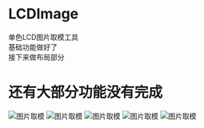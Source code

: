 # LCDImage
单色LCD图片取模工具
<br>
基础功能做好了
<br>
接下来做布局部分

# 还有大部分功能没有完成
![图片取模](https://github.com/KeyMove/LCDImage/blob/master/img/1.png)
![图片取模](https://github.com/KeyMove/LCDImage/blob/master/img/2.png)
![图片取模](https://github.com/KeyMove/LCDImage/blob/master/img/3.png)
![图片取模](https://github.com/KeyMove/LCDImage/blob/master/img/4.png)
![图片取模](https://github.com/KeyMove/LCDImage/blob/master/img/5.png)
